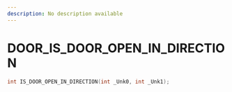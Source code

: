 ```yaml
---
description: No description available 
---
```


# DOOR\_IS_DOOR_OPEN_IN_DIRECTION

```cpp
int IS_DOOR_OPEN_IN_DIRECTION(int _Unk0, int _Unk1);
```